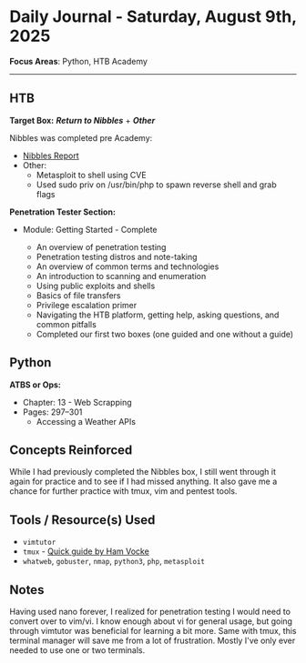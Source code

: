 # Daily Journal - Saturday, August 9th, 2025

**Focus Areas**: Python, HTB Academy

---

## HTB

**Target Box:** ***Return to Nibbles*** + ***Other***

Nibbles was completed pre Academy:

- [Nibbles Report](../../../ctfs/HTB/nibbles-report.md)
- Other:
  - Metasploit to shell using CVE
  - Used sudo priv on /usr/bin/php to spawn reverse shell and grab flags

**Penetration Tester Section:**

- Module: Getting Started - Complete
  
  - An overview of penetration testing
  - Penetration testing distros and note-taking
  - An overview of common terms and technologies
  - An introduction to scanning and enumeration
  - Using public exploits and shells
  - Basics of file transfers
  - Privilege escalation primer
  - Navigating the HTB platform, getting help, asking questions, and common pitfalls
  - Completed our first two boxes (one guided and one without a guide)

## Python

**ATBS or Ops:**

- Chapter: 13 - Web Scrapping
- Pages: 297–301
  - Accessing a Weather APIs

## Concepts Reinforced

While I had previously completed the Nibbles box, I still went through it again for practice and to see if I had missed anything. It also gave me a chance for further practice with tmux, vim and pentest tools.

## Tools / Resource(s) Used

- `vimtutor`
- `tmux` - [Quick guide by Ham Vocke](https://hamvocke.com/blog/a-quick-and-easy-guide-to-tmux/)
- `whatweb`, `gobuster`, `nmap`, `python3`, `php`, `metasploit`

## Notes

Having used nano forever, I realized for penetration testing I would need to convert over to vim/vi. I know enough about vi for general usage, but going through vimtutor was beneficial for learning a bit more. Same with tmux, this terminal manager will save me from a lot of frustration. Mostly I've only ever needed to use one or two terminals.
